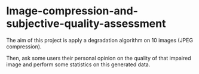 # Image-compression-and-subjective-quality-assessment
The aim of this project is apply a degradation algorithm on 10 images (JPEG compression).

Then, ask some users their personal opinion on the quality of that impaired image and perform some statistics on this generated data.
